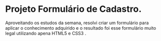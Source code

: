 # Projeto Formulário de Cadastro.
Aproveitando os estudos da semana, resolvi criar um formulário para aplicar o conhecimento adquirido e o resultado foi esse formulário muito legal utilizando apena  HTML5  e CSS3 .
